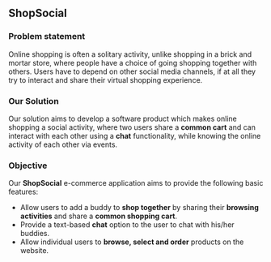 ## ShopSocial

### Problem statement

Online shopping is often a solitary activity, unlike shopping in a brick and mortar store, where people have a choice of going shopping together with others. Users have to depend on other social media channels, if at all they try to interact and share their virtual shopping experience.

### Our Solution

Our solution aims to develop a software product which makes online shopping a social activity, where two users share a **common cart** and can interact with each other using a **chat** functionality, while knowing the online activity of each other via events.

### Objective

Our **ShopSocial** e-commerce application aims to provide the following basic features:

* Allow users to add a buddy to **shop together** by sharing their **browsing activities** and share a **common shopping cart**.
* Provide a text-based **chat** option to the user to chat with his/her buddies.
* Allow individual users to **browse, select and order** products on the website.
